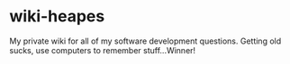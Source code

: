 # wiki-heapes
My private wiki for all of my software development questions. Getting old sucks, use computers to remember stuff...Winner!
